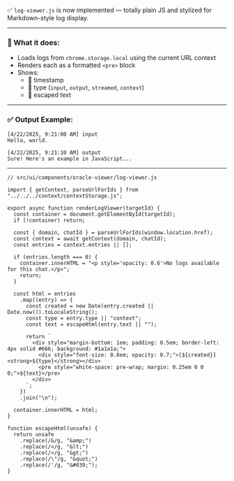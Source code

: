 ✅ `log-viewer.js` is now implemented — totally plain JS and stylized for Markdown-style log display.

---

### 🧾 What it does:

- Loads logs from `chrome.storage.local` using the current URL context
- Renders each as a formatted `<pre>` block
- Shows:
  - 📅 timestamp
  - 📛 type (`input`, `output`, `streamed`, `context`)
  - 📜 escaped text

---

### ✅ Output Example:

```
[4/22/2025, 9:21:00 AM] input
Hello, world.

[4/22/2025, 9:21:10 AM] output
Sure! Here's an example in JavaScript...
```

---

```
// src/ui/components/oracle-viewer/log-viewer.js

import { getContext, parseUrlForIds } from "../../../context/contextStorage.js";

export async function renderLogViewer(targetId) {
  const container = document.getElementById(targetId);
  if (!container) return;

  const { domain, chatId } = parseUrlForIds(window.location.href);
  const context = await getContext(domain, chatId);
  const entries = context.entries || [];

  if (entries.length === 0) {
    container.innerHTML = "<p style='opacity: 0.6'>No logs available for this chat.</p>";
    return;
  }

  const html = entries
    .map((entry) => {
      const created = new Date(entry.created || Date.now()).toLocaleString();
      const type = entry.type || "context";
      const text = escapeHtml(entry.text || "");

      return `
        <div style="margin-bottom: 1em; padding: 0.5em; border-left: 4px solid #666; background: #1a1a1a;">
          <div style="font-size: 0.8em; opacity: 0.7;">[${created}] <strong>${type}</strong></div>
          <pre style="white-space: pre-wrap; margin: 0.25em 0 0 0;">${text}</pre>
        </div>
      `;
    })
    .join("\n");

  container.innerHTML = html;
}

function escapeHtml(unsafe) {
  return unsafe
    .replace(/&/g, "&amp;")
    .replace(/</g, "&lt;")
    .replace(/>/g, "&gt;")
    .replace(/\"/g, "&quot;")
    .replace(/'/g, "&#039;");
}

```
